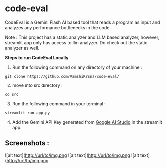# code-eval
CodeEval is a Gemini Flash AI based tool that reads a program as input and analyzes any performance bottlenecks in the code.

Note : This project has a static analyzer and LLM based analyzer, however, streamlit app only has access to llm analyzer. Do check out the static analyzer as well.

**Steps to run CodeEval Locally**

1. Run the following command on any directory of your machine :

```
git clone https://github.com/VamshiKrsna/code-eval/
```

2. move into src directory :

```
cd src
```

3. Run the following command in your terminal :

```
streamlit run app.py
```

4. Add the Gemini API Key generated from
<a href="https://www.googleadservices.com/pagead/aclk?sa=L&ai=DChcSEwj-vaLUq5iKAxW7K3sHHSssAdcYABAAGgJ0bQ&ae=2&aspm=1&co=1&ase=2&gclid=Cj0KCQiApNW6BhD5ARIsACmEbkVsTeOb16DmHoqEY6gOq7dyJsHwLz4nRlhlaoQRnUQvlWNIuOzsgw8aAoF7EALw_wcB&ohost=www.google.com&cid=CAESVOD23BQ2DCaHKGgMr2U6h_Bb-uINzmgvPy5HU705RW9710PDwsRSYi4hrT1jsGoWytovdmIUCPGUHnnaeIrY3DArgNCzhVHoc4tgOmFuYHUtnyooXg&sig=AOD64_3XJv3HsPI1a-aLc_kHJdQlXgnwCQ&q&nis=4&adurl&ved=2ahUKEwiyxpzUq5iKAxVaja8BHYuwAYgQ0Qx6BAgNEAE" target="_blank">Google AI Studio</a>
in the streamlit app.


## Screenshots : 

![alt text]([http://url/to/img.png](https://github.com/VamshiKrsna/code-eval/blob/main/assets/BetterAssmt1.jpg)
![alt text]([http://url/to/img.png](https://github.com/VamshiKrsna/code-eval/blob/main/assets/BetterAssmt2.jpg)
![alt text]([http://url/to/img.png](https://github.com/VamshiKrsna/code-eval/blob/main/assets/BetterAssmt3.jpg)



